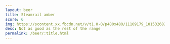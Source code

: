```yaml
---
layout: beer
title: Steamrail amber
score: 6
img: https://scontent.xx.fbcdn.net/v/t1.0-0/p480x480/11109179_10153268279943745_3245706738598167550_n.jpg?oh=48fdb8e18ec3c66ecd1e4238f68cf842&oe=58D38B2D
desc: Not as good as the rest of the range
permalink: /beer/:title.html
---
```

